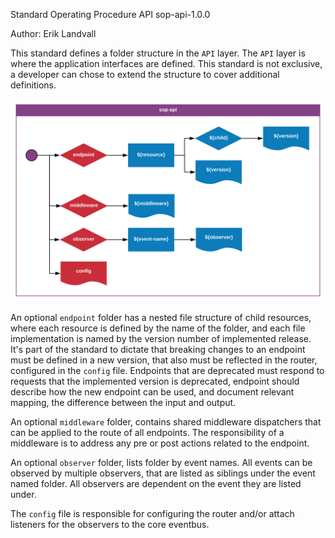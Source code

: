 Standard Operating Procedure
API
sop-api-1.0.0

Author: Erik Landvall

This standard defines a folder structure in the `API` layer. The `API` layer is where the application interfaces are defined. This standard is not exclusive, a developer can chose to extend the structure to cover additional definitions.

![API diagram](diagram/sop-api.svg)

An optional `endpoint` folder has a nested file structure of child resources, where each resource is defined by the name of the folder, and each file implementation is named by the version number of implemented release. It's part of the standard to dictate that breaking changes to an endpoint must be defined in a new version, that also must be reflected in the router, configured in the `config` file. Endpoints that are deprecated must respond to requests that the implemented version is deprecated, endpoint should describe how the new endpoint can be used, and document relevant mapping, the difference between the input and output.

An optional `middleware` folder, contains shared middleware dispatchers that can be applied to the route of all endpoints. The responsibility of a middleware is to address any pre or post actions related to the endpoint.

An optional `observer` folder, lists folder by event names. All events can be observed by multiple observers, that are listed as siblings under the event named folder. All observers are dependent on the event they are listed under.

The `config` file is responsible for configuring the router and/or attach listeners for the observers to the core eventbus.
